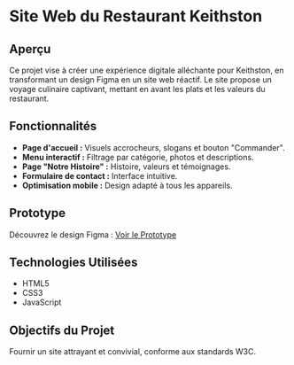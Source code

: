 # Site Web du Restaurant Keithston

## Aperçu
Ce projet vise à créer une expérience digitale alléchante pour Keithston, en transformant un design Figma en un site web réactif. Le site propose un voyage culinaire captivant, mettant en avant les plats et les valeurs du restaurant.

## Fonctionnalités
- **Page d'accueil :** Visuels accrocheurs, slogans et bouton "Commander".
- **Menu interactif :** Filtrage par catégorie, photos et descriptions.
- **Page "Notre Histoire" :** Histoire, valeurs et témoignages.
- **Formulaire de contact :** Interface intuitive.
- **Optimisation mobile :** Design adapté à tous les appareils.

## Prototype
Découvrez le design Figma : [Voir le Prototype](https://www.figma.com)

## Technologies Utilisées
- HTML5
- CSS3
- JavaScript

## Objectifs du Projet
Fournir un site attrayant et convivial, conforme aux standards W3C.
